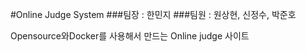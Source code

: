#Online Judge System
###팀장 : 한민지
###팀원 : 원상현, 신정수, 박준호

Opensource와Docker를 사용해서 만드는 Online judge 사이트
